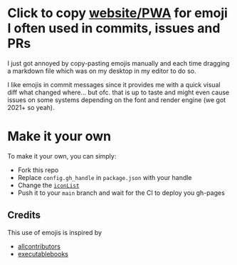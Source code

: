 # Click to copy [website/PWA](https://s-weigand.github.io/dev-emoji-page/) for emoji I often used in commits, issues and PRs

I just got annoyed by copy-pasting emojis manually and each time dragging a markdown file
which was on my desktop in my editor to do so.

I like emojis in commit messages since it provides me with a quick visual diff what changed where...
but ofc. that is up to taste and might even cause issues on some systems depending on the font and render engine (we got 2021+ so yeah).

# Make it your own

To make it your own, you can simply:

- Fork this repo
- Replace `config.gh_handle` in `package.json` with your handle
- Change the [`iconList`](https://github.com/s-weigand/dev-emoji-page/blob/main/src/ts/icon-list.ts)
- Push it to your `main` branch and wait for the CI to deploy you gh-pages

## Credits

This use of emojis is inspired by

- [allcontributors](https://allcontributors.org/docs/en/emoji-key)
- [executablebooks](https://executablebooks.org/en/latest/contributing.html#commit-messages)
